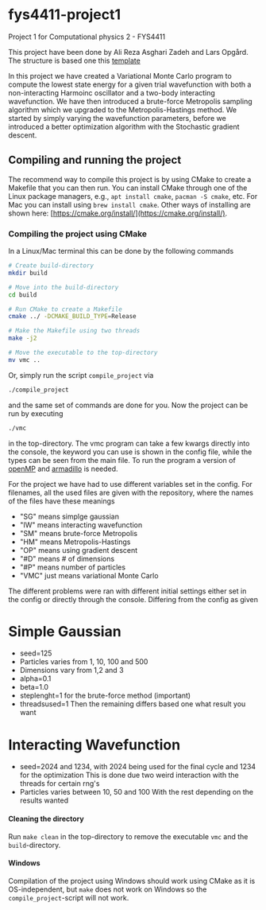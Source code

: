 # fys4411-project1
Project 1 for Computational physics 2 - FYS4411

This project have been done by Ali Reza Asghari Zadeh and Lars Opgård. The structure is based one this [template]()

In this project we have created a Variational Monte Carlo program to compute the lowest state energy for a given trial wavefunction with both a non-interacting Harmoinc oscillator and a two-body interacting wavefunction. We have then introduced a brute-force Metropolis sampling algorithm which we upgraded to the Metropolis-Hastings method. We started by simply varying the wavefunction parameters, before we introduced a better optimization algorithm with the Stochastic gradient descent.


## Compiling and running the project
The recommend way to compile this project is by using CMake to create a Makefile that you can then run. You can install CMake through one of the Linux package managers, e.g., `apt install cmake`, `pacman -S cmake`, etc. For Mac you can install using `brew install cmake`. Other ways of installing are shown here: [https://cmake.org/install/](https://cmake.org/install/).

### Compiling the project using CMake
In a Linux/Mac terminal this can be done by the following commands
```bash
# Create build-directory
mkdir build

# Move into the build-directory
cd build

# Run CMake to create a Makefile
cmake ../ -DCMAKE_BUILD_TYPE=Release

# Make the Makefile using two threads
make -j2

# Move the executable to the top-directory
mv vmc ..
```
Or, simply run the script `compile_project` via
```bash
./compile_project
```
and the same set of commands are done for you. Now the project can be run by executing
```bash
./vmc
```
in the top-directory. The vmc program can take a few kwargs directly into the console, the keyword you can use is shown in the config file, while the types can be seen from the main file. To run the program a version of [openMP](https://www.openmp.org/) and [armadillo](https://arma.sourceforge.net/) is needed.

For the project we have had to use different variables set in the config. For filenames, all the used files are given with the repository, where the names of the files have these meanings
- "SG" means simplge gaussian
- "IW" means interacting wavefunction
- "SM" means brute-force Metropolis
- "HM" means Metropolis-Hastings
- "OP" means using gradient descent
- "#D" means # of dimensions
- "#P" means number of particles
- "VMC" just means variational Monte Carlo

The different problems were ran with different initial settings either set in the config or directly through the console. Differing from the config as given
# Simple Gaussian
- seed=125
- Particles varies from 1, 10, 100 and 500
- Dimensions vary from 1,2 and 3
- alpha=0.1
- beta=1.0
- steplenght=1 for the brute-force method (important)
- threadsused=1
Then the remaining differs based one what result you want

# Interacting Wavefunction
- seed=2024 and 1234, with 2024 being used for the final cycle and 1234 for the optimization
  This is done due two weird interaction with the threads for certain rng's
- Particles varies between 10, 50 and 100
With the rest depending on the results wanted


#### Cleaning the directory
Run `make clean` in the top-directory to remove the executable `vmc` and the `build`-directory.

#### Windows
Compilation of the project using Windows should work using CMake as it is OS-independent, but `make` does not work on Windows so the `compile_project`-script will not work.

